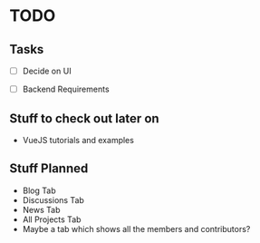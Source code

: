 TODO
====

## Tasks
- [ ] Decide on UI
- [ ] Backend Requirements


## Stuff to check out later on

* VueJS tutorials and examples

## Stuff Planned
* Blog Tab
* Discussions Tab
* News Tab
* All Projects Tab
* Maybe a tab which shows all the members and contributors? 
